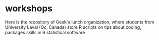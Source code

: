 # workshops
Here is the repository of Geek's lunch organization, where students from University Laval (Qc, Canada) store R scripts on tips about coding, packages skills in R statistical software 

